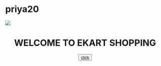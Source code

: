 # priya20
<!DOCTYPE html>
<html>
<head>
<title>Homepage</title>
</head>
<body>
<img src="https://upload.wikimedia.org/wikipedia/en/b/b6/E-kart-logo.png">
<center><h1>WELCOME TO EKART SHOPPING</h1></center>
<center><button><a href="https://ekartlogistics.com/">click</a></button></center>
</body>
</html>
